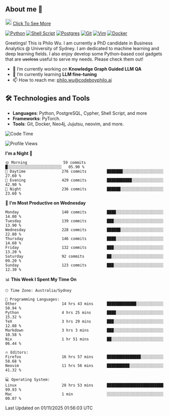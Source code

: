 ## About me 🤗

<a href="#"><img src="https://media.giphy.com/media/hvRJCLFzcasrR4ia7z/giphy.gif" width="20px" height="20px"></a> [Click To See More](https://codeboyphilo.github.io)

[![Python](https://img.shields.io/badge/python-3670A0?style=for-the-badge&logo=python&logoColor=ffdd54)](#)
[![Shell Script](https://img.shields.io/badge/shell_script-%23121011.svg?style=for-the-badge&logo=gnu-bash&logoColor=white)](#)
[![Postgres](https://img.shields.io/badge/postgres-%23316192.svg?style=for-the-badge&logo=postgresql&logoColor=white)](#)
[![Git](https://img.shields.io/badge/git-%23F05033.svg?style=for-the-badge&logo=git&logoColor=white)](#)
[![Vim](https://img.shields.io/badge/VIM-%2311AB00.svg?style=for-the-badge&logo=vim&logoColor=white)](#)
[![Docker](https://img.shields.io/badge/docker-%230db7ed.svg?style=for-the-badge&logo=docker&logoColor=white)](#)

Greetings! This is Philo Wu. I am currently a PhD candidate in Business Analytics \@ University of Sydney. I am dedicated to machine learning and deep learning fields. I also enjoy develop some Python-based cool gadgets that are ~~useless~~ useful to serve my needs. Please check them out!

- 🔭 I’m currently working on **Knowledge Graph Guided LLM QA**
- 🌱 I’m currently learning **LLM fine-tuning**
- 📫 How to reach me: philo.wu@codeboyphilo.ai

## 🛠 Technologies and Tools
- **Languages**: Python, PostgreSQL, Cypher, Shell Script, and more
- **Frameworks**: PyTorch.
- **Tools**: Git, Docker, Neo4j, Jujutsu, neovim, and more.

<!--START_SECTION:waka-->
![Code Time](http://img.shields.io/badge/Code%20Time-1%2C251%20hrs%205%20mins-blue)

![Profile Views](http://img.shields.io/badge/Profile%20Views-0-blue)

**I'm a Night 🦉** 

```text
🌞 Morning                59 commits          █░░░░░░░░░░░░░░░░░░░░░░░░   05.90 % 
🌆 Daytime                276 commits         ███████░░░░░░░░░░░░░░░░░░   27.60 % 
🌃 Evening                429 commits         ███████████░░░░░░░░░░░░░░   42.90 % 
🌙 Night                  236 commits         ██████░░░░░░░░░░░░░░░░░░░   23.60 % 
```
📅 **I'm Most Productive on Wednesday** 

```text
Monday                   140 commits         ████░░░░░░░░░░░░░░░░░░░░░   14.00 % 
Tuesday                  139 commits         ███░░░░░░░░░░░░░░░░░░░░░░   13.90 % 
Wednesday                228 commits         ██████░░░░░░░░░░░░░░░░░░░   22.80 % 
Thursday                 146 commits         ████░░░░░░░░░░░░░░░░░░░░░   14.60 % 
Friday                   132 commits         ███░░░░░░░░░░░░░░░░░░░░░░   13.20 % 
Saturday                 92 commits          ██░░░░░░░░░░░░░░░░░░░░░░░   09.20 % 
Sunday                   123 commits         ███░░░░░░░░░░░░░░░░░░░░░░   12.30 % 
```


📊 **This Week I Spent My Time On** 

```text
🕑︎ Time Zone: Australia/Sydney

💬 Programming Languages: 
Other                    14 hrs 43 mins      █████████████░░░░░░░░░░░░   50.94 % 
Python                   4 hrs 25 mins       ████░░░░░░░░░░░░░░░░░░░░░   15.32 % 
TeX                      3 hrs 29 mins       ███░░░░░░░░░░░░░░░░░░░░░░   12.08 % 
Markdown                 3 hrs 3 mins        ███░░░░░░░░░░░░░░░░░░░░░░   10.58 % 
Nix                      1 hr 51 mins        ██░░░░░░░░░░░░░░░░░░░░░░░   06.44 % 

🔥 Editors: 
Firefox                  16 hrs 57 mins      ███████████████░░░░░░░░░░   58.68 % 
Neovim                   11 hrs 56 mins      ██████████░░░░░░░░░░░░░░░   41.32 % 

💻 Operating System: 
Linux                    28 hrs 53 mins      █████████████████████████   99.93 % 
Mac                      1 min               ░░░░░░░░░░░░░░░░░░░░░░░░░   00.07 % 
```


 Last Updated on 01/11/2025 01:56:03 UTC
<!--END_SECTION:waka-->
